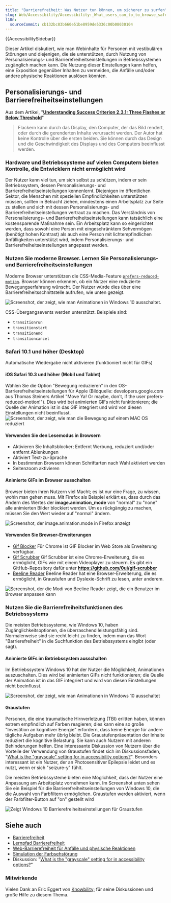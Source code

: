 ```yaml
---
title: "Barrierefreiheit: Was Nutzer tun können, um sicherer zu surfen"
slug: Web/Accessibility/Accessibility:_What_users_can_to_to_browse_safely
l10n:
  sourceCommit: cb132bc83b660e51be8959de5336c00b08030104
---
```


{{AccessibilitySidebar}}

Dieser Artikel diskutiert, wie man Webinhalte für Personen mit vestibulären Störungen und diejenigen, die sie unterstützen, durch Nutzung von Personalisierungs- und Barrierefreiheitseinstellungen in Betriebssystemen zugänglich machen kann. Die Nutzung dieser Einstellungen kann helfen, eine Exposition gegenüber Inhalten zu vermeiden, die Anfälle und/oder andere physische Reaktionen auslösen könnten.

## Personalisierungs- und Barrierefreiheitseinstellungen

Aus dem Artikel, "**[Understanding Success Criterion 2.3.1: Three Flashes or Below Threshold](https://www.w3.org/WAI/WCAG21/Understanding/three-flashes-or-below-threshold.html)**"

> Flackern kann durch das Display, den Computer, der das Bild rendert, oder durch die gerenderten Inhalte verursacht werden. Der Autor hat keine Kontrolle über die ersten beiden. Sie können durch das Design und die Geschwindigkeit des Displays und des Computers beeinflusst werden.

### Hardware und Betriebssysteme auf vielen Computern bieten Kontrolle, die Entwicklern nicht ermöglicht wird

Der Nutzer kann viel tun, um sich selbst zu schützen, indem er sein Betriebssystem, dessen Personalisierungs- und Barrierefreiheitseinstellungen kennenlernt. Diejenigen im öffentlichen Sektor, die Menschen mit speziellen Empfindlichkeiten unterstützen müssen, sollten in Betracht ziehen, mindestens einen Arbeitsplatz zur Seite zu stellen und sich mit dessen Personalisierungs- und Barrierefreiheitseinstellungen vertraut zu machen. Das Verständnis von Personalisierungs- und Barrierefreiheitseinstellungen kann tatsächlich eine kostensparende Maßnahme sein. Ein Arbeitsplatz kann so eingerichtet werden, dass sowohl eine Person mit eingeschränktem Sehvermögen (benötigt hohen Kontrast) als auch eine Person mit lichtempfindlichen Anfälligkeiten unterstützt wird, indem Personalisierungs- und Barrierefreiheitseinstellungen angepasst werden.

### Nutzen Sie moderne Browser. Lernen Sie Personalisierungs- und Barrierefreiheitseinstellungen

Moderne Browser unterstützen die CSS-Media-Feature [`prefers-reduced-motion`](/de/docs/Web/CSS/@media/prefers-reduced-motion). Browser können erkennen, ob ein Nutzer eine reduzierte Bewegungserfahrung wünscht. Der Nutzer würde dies über eine Barrierefreiheitsschnittstelle aufrufen, wie unten gezeigt.

![Screenshot, der zeigt, wie man Animationen in Windows 10 ausschaltet.](android-remove-animations.png)

CSS-Übergangsevents werden unterstützt. Beispiele sind:

- `transitionrun`
- `transitionstart`
- `transitionend`
- `transitioncancel`

### Safari 10.1 und höher (Desktop)

Automatische Wiedergabe nicht aktivieren (funktioniert nicht für GIFs)

#### iOS Safari 10.3 und höher (Mobil und Tablet)

Wählen Sie die Option "Bewegung reduzieren" in den OS-Barrierefreiheitseinstellungen für Apple (Bildquelle: developers.google.com aus Thomas Steiners Artikel "Move Ya! Or maybe, don't, if the user prefers-reduced-motion!"). Dies wird bei animierten GIFs nicht funktionieren; die Quelle der Animation ist in das GIF integriert und wird von diesen Einstellungen nicht beeinflusst.![Screenshot, der zeigt, wie man die Bewegung auf einem MAC OS reduziert](macos-reduce-motion.png)

#### Verwenden Sie den Lesemodus in Browsern

- Aktivieren Sie Inhaltsblocker; Entfernt Werbung, reduziert und/oder entfernt Ablenkungen
- Aktiviert Text-zu-Sprache
- In bestimmten Browsern können Schriftarten nach Wahl aktiviert werden
- Seitenzoom aktivieren

#### Animierte GIFs im Browser ausschalten

Browser bieten ihren Nutzern viel Macht; es ist nur eine Frage, zu wissen, wohin man gehen muss. Mit Firefox als Beispiel erklärt es, dass durch das Ändern des Wertes der **image.animation_mode** von "normal" zu "none" alle animierten Bilder blockiert werden. Um es rückgängig zu machen, müssen Sie den Wert wieder auf "normal" ändern.

![Screenshot, der image.animation.mode in Firefox anzeigt](image_animation_mode.png)

#### Verwenden Sie Browser-Erweiterungen

- [Gif Blocker](https://chromewebstore.google.com/detail/gif-blocker/ahkidgegbmbnggcnmejhobepkaphkfhl?hl=en) Für Chrome ist GIF Blocker im Web Store als Erweiterung verfügbar.
- [Gif Scrubber](https://chromewebstore.google.com/detail/gif-scrubber/gbdacbnhlfdlllckelpdkgeklfjfgcmp?hl=en) Gif Scrubber ist eine Chrome-Erweiterung, die es ermöglicht, GIFs wie mit einem Videoplayer zu steuern. Es gibt ein GitHub-Repository dafür unter **<https://github.com/0ui/gif-scrubber>**
- [Beeline Reader](https://www.beelinereader.com/) Beeline Reader hat eine Browser-Erweiterung, die es ermöglicht, in Graustufen und Dyslexie-Schrift zu lesen, unter anderem.

![Screenshot, der die Modi von Beeline Reader zeigt, die ein Benutzer im Browser anpassen kann](beelinereader.png)

### Nutzen Sie die Barrierefreiheitsfunktionen des Betriebssystems

Die meisten Betriebssysteme, wie Windows 10, haben Zugänglichkeitsoptionen, die überraschend leistungsfähig sind. Normalerweise sind sie recht leicht zu finden, indem man das Wort "Barrierefreiheit" in die Suchfunktion des Betriebssystems eingibt (oder sagt).

#### Animierte GIFs im Betriebssystem ausschalten

Im Betriebssystem Windows 10 hat der Nutzer die Möglichkeit, Animationen auszuschalten. Dies wird bei animierten GIFs nicht funktionieren; die Quelle der Animation ist in das GIF integriert und wird von diesen Einstellungen nicht beeinflusst.

![Screenshot, der zeigt, wie man Animationen in Windows 10 ausschaltet](turnoffanimationsinwindows.png)

#### Graustufen

Personen, die eine traumatische Hirnverletzung (TBI) erlitten haben, können extrem empfindlich auf Farben reagieren; dies kann eine so große "Investition an kognitiver Energie" erfordern, dass keine Energie für andere tägliche Aufgaben mehr übrig bleibt. Die Graustufenpräsentation der Inhalte reduziert die kognitive Belastung. Sie kann auch Nutzern mit anderen Behinderungen helfen. Eine interessante Diskussion von Nutzern über die Vorteile der Verwendung von Graustufen findet sich im Diskussionsfaden, "[What is the "grayscale" setting for in accessibility options?](https://ask.metafilter.com/312049/What-is-the-grayscale-setting-for-in-accessibility-options)". Besonders interessant ist ein Nutzer, der an Photosensitiver Epilepsie leidet und es nutzt, wenn er sich "seizure-y" fühlt.

Die meisten Betriebssysteme bieten eine Möglichkeit, dass der Nutzer eine Anpassung am Arbeitsplatz vornehmen kann. Im Screenshot unten sehen Sie ein Beispiel für die Barrierefreiheitseinstellungen von Windows 10, die die Auswahl von Farbfiltern ermöglichen. Graustufen werden aktiviert, wenn der Farbfilter-Button auf "on" gestellt wird

![Zeigt Windows 10 Barrierefreiheitseinstellungen für Graustufen](colorfiltersgrayscaleinwindows.png)

## Siehe auch

- [Barrierefreiheit](/de/docs/Web/Accessibility)
- [Lernpfad Barrierefreiheit](/de/docs/Learn/Accessibility)
- [Web-Barrierefreiheit für Anfälle und physische Reaktionen](/de/docs/Web/Accessibility/Seizure_disorders)
- [Simulation der Farbsehstörung](https://firefox-source-docs.mozilla.org/devtools-user/accessibility_inspector/simulation/index.html)
- Diskussion: "[What is the "grayscale" setting for in accessibility options?](https://ask.metafilter.com/312049/What-is-the-grayscale-setting-for-in-accessibility-options)"

### Mitwirkende

Vielen Dank an Eric Eggert von [Knowbility;](https://knowbility.org/) für seine Diskussionen und große Hilfe zu diesem Thema.
